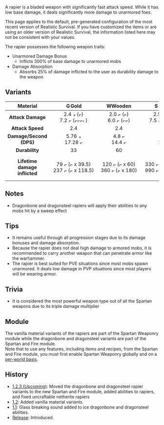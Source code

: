 A rapier is a bladed weapon with significantly fast attack speed.
While it has low base damage, it deals significantly more damage to unarmored foes.

This page applies to the default, pre-generated configuration of the most recent version of Realistic Survival. If you have customized the items or are using
an older version of Realistic Survival, the information listed here may not be consistent with your values.

The rapier possesses the following weapon traits:
- Unarmored Damage Bonus
  - Inflicts 300% of base damage to unarmored mobs
- Damage Absorption
  - Absorbs 25% of damage inflicted to the user as durability damage to the weapon

## Variants

| **Material**                  | <img src="https://raw.githubusercontent.com/ValMobile/RealisticSurvival-Wiki/master/images/golden-rapier-item.png" width="16" height="16" alt="Golden rapier"/>**Gold** | <img src="https://raw.githubusercontent.com/ValMobile/RealisticSurvival-Wiki/master/images/wooden-rapier-item.png" width="16" height="16" alt="Wooden rapier"/>**Wooden** | <img src="https://raw.githubusercontent.com/ValMobile/RealisticSurvival-Wiki/master/images/stone-rapier-item.png" width="16" height="16" alt="Stone rapier"/>**Stone** | <img src="https://raw.githubusercontent.com/ValMobile/RealisticSurvival-Wiki/master/images/copper-rapier-item.png" width="16" height="16" alt="Copper rapier"/>**Copper** | <img src="https://raw.githubusercontent.com/ValMobile/RealisticSurvival-Wiki/master/images/iron-rapier-item.png" width="16" height="16" alt="Iron rapier"/>**Iron** | <img src="https://raw.githubusercontent.com/ValMobile/RealisticSurvival-Wiki/master/images/diamond-rapier-item.png" width="16" height="16" alt="Diamond rapier"/>**Diamond** | <img src="https://raw.githubusercontent.com/ValMobile/RealisticSurvival-Wiki/master/images/netherite-rapier-item.png" width="16" height="16" alt="Netherite rapier"/>**Netherite** | <img src="https://raw.githubusercontent.com/ValMobile/RealisticSurvival-Wiki/master/images/dragonbone-rapier-item.png" width="16" height="16" alt="Dragonbone rapier"/>**Dragonbone** | <img src="https://raw.githubusercontent.com/ValMobile/RealisticSurvival-Wiki/master/images/dragonbone-flamed-rapier-item.png" width="16" height="16" alt="Flamed dragonbone rapier"/>**Flamed Dragonbone** | <img src="https://raw.githubusercontent.com/ValMobile/RealisticSurvival-Wiki/master/images/dragonbone-iced-rapier-item.png" width="16" height="16" alt="Iced dragonbone rapier"/>**Iced Dragonbone** | <img src="https://raw.githubusercontent.com/ValMobile/RealisticSurvival-Wiki/master/images/dragonbone-lightning-rapier-item.png" width="16" height="16" alt="Lightning dragonbone rapier"/>**Lightning Dragonbone** | <img src="https://raw.githubusercontent.com/ValMobile/RealisticSurvival-Wiki/master/images/dragonsteel-fire-rapier-item.png" width="16" height="16" alt="Fire dragonsteel rapier"/>**Fire Dragonsteel** | <img src="https://raw.githubusercontent.com/ValMobile/RealisticSurvival-Wiki/master/images/dragonsteel-ice-rapier-item.png" width="16" height="16" alt="Ice dragonsteel rapier"/>**Ice Dragonsteel** | <img src="https://raw.githubusercontent.com/ValMobile/RealisticSurvival-Wiki/master/images/dragonsteel-lightning-rapier-item.png" width="16" height="16" alt="Lightning dragonsteel rapier"/>**Lightning Dragonsteel** |
|:-----------------------------:|:--------:|:----------:|:---------:|:----------:|:--------:|:-----------:|:-------------:|:--------------:|:-------------------:|:------------------:|:------------------------:|:--------------------:|:-------------------:|:-------------------------:|
| **Attack Damage**             | 2.4 <img src="https://raw.githubusercontent.com/ValMobile/RealisticSurvival-Wiki/master/images/full-armor-icon.png" width="9" height="9" alt="Armor icon"/> (<img src="https://raw.githubusercontent.com/ValMobile/RealisticSurvival-Wiki/master/images/full-heart-icon.png" width="9" height="9" alt="Full heart"/>)<br>7.2 <img src="https://raw.githubusercontent.com/ValMobile/RealisticSurvival-Wiki/master/images/empty-armor-icon.png" width="9" height="9" alt="Empty armor"/> (<img src="https://raw.githubusercontent.com/ValMobile/RealisticSurvival-Wiki/master/images/full-heart-icon.png" width="9" height="9" alt="Full heart"/><img src="https://raw.githubusercontent.com/ValMobile/RealisticSurvival-Wiki/master/images/full-heart-icon.png" width="9" height="9" alt="Full heart"/><img src="https://raw.githubusercontent.com/ValMobile/RealisticSurvival-Wiki/master/images/full-heart-icon.png" width="9" height="9" alt="Full heart"/><img src="https://raw.githubusercontent.com/ValMobile/RealisticSurvival-Wiki/master/images/half-heart-icon.png" width="9" height="9" alt="Half heart"/>)       | 2.0 <img src="https://raw.githubusercontent.com/ValMobile/RealisticSurvival-Wiki/master/images/full-armor-icon.png" width="9" height="9" alt="Full armor"/> (<img src="https://raw.githubusercontent.com/ValMobile/RealisticSurvival-Wiki/master/images/full-heart-icon.png" width="9" height="9" alt="Full heart"/>)<br>6.0 <img src="https://raw.githubusercontent.com/ValMobile/RealisticSurvival-Wiki/master/images/empty-armor-icon.png" width="9" height="9" alt="Empty armor"/> (<img src="https://raw.githubusercontent.com/ValMobile/RealisticSurvival-Wiki/master/images/full-heart-icon.png" width="9" height="9" alt="Full heart"/><img src="https://raw.githubusercontent.com/ValMobile/RealisticSurvival-Wiki/master/images/full-heart-icon.png" width="9" height="9" alt="Full heart"/>)        | 2.5 <img src="https://raw.githubusercontent.com/ValMobile/RealisticSurvival-Wiki/master/images/full-armor-icon.png" width="9" height="9" alt="Full armor"/> (<img src="https://raw.githubusercontent.com/ValMobile/RealisticSurvival-Wiki/master/images/full-heart-icon.png" width="9" height="9" alt="Full heart"/>)<br>7.5 <img src="https://raw.githubusercontent.com/ValMobile/RealisticSurvival-Wiki/master/images/empty-armor-icon.png" width="9" height="9" alt="Empty armor"/> (<img src="https://raw.githubusercontent.com/ValMobile/RealisticSurvival-Wiki/master/images/full-heart-icon.png" width="9" height="9" alt="Full heart"/><img src="https://raw.githubusercontent.com/ValMobile/RealisticSurvival-Wiki/master/images/full-heart-icon.png" width="9" height="9" alt="Full heart"/><img src="https://raw.githubusercontent.com/ValMobile/RealisticSurvival-Wiki/master/images/full-heart-icon.png" width="9" height="9" alt="Full heart"/><img src="https://raw.githubusercontent.com/ValMobile/RealisticSurvival-Wiki/master/images/half-heart-icon.png" width="9" height="9" alt="Half heart"/>)       | 2.75 <img src="https://raw.githubusercontent.com/ValMobile/RealisticSurvival-Wiki/master/images/full-armor-icon.png" width="9" height="9" alt="Full armor"/> (<img src="https://raw.githubusercontent.com/ValMobile/RealisticSurvival-Wiki/master/images/full-heart-icon.png" width="9" height="9" alt="Full heart"/>)<br>8.25 <img src="https://raw.githubusercontent.com/ValMobile/RealisticSurvival-Wiki/master/images/empty-armor-icon.png" width="9" height="9" alt="Empty armor"/> (<img src="https://raw.githubusercontent.com/ValMobile/RealisticSurvival-Wiki/master/images/full-heart-icon.png" width="9" height="9" alt="Full heart"/><img src="https://raw.githubusercontent.com/ValMobile/RealisticSurvival-Wiki/master/images/full-heart-icon.png" width="9" height="9" alt="Full heart"/><img src="https://raw.githubusercontent.com/ValMobile/RealisticSurvival-Wiki/master/images/full-heart-icon.png" width="9" height="9" alt="Full heart"/><img src="https://raw.githubusercontent.com/ValMobile/RealisticSurvival-Wiki/master/images/full-heart-icon.png" width="9" height="9" alt="Full heart"/>)       | 3.0 <img src="https://raw.githubusercontent.com/ValMobile/RealisticSurvival-Wiki/master/images/full-armor-icon.png" width="9" height="9" alt="Full armor"/> (<img src="https://raw.githubusercontent.com/ValMobile/RealisticSurvival-Wiki/master/images/full-heart-icon.png" width="9" height="9" alt="Full heart"/><img src="https://raw.githubusercontent.com/ValMobile/RealisticSurvival-Wiki/master/images/half-heart-icon.png" width="9" height="9" alt="Half heart"/>)<br>9.0 <img src="https://raw.githubusercontent.com/ValMobile/RealisticSurvival-Wiki/master/images/empty-armor-icon.png" width="9" height="9" alt="Empty armor"/> (<img src="https://raw.githubusercontent.com/ValMobile/RealisticSurvival-Wiki/master/images/full-heart-icon.png" width="9" height="9" alt="Full heart"/><img src="https://raw.githubusercontent.com/ValMobile/RealisticSurvival-Wiki/master/images/full-heart-icon.png" width="9" height="9" alt="Full heart"/><img src="https://raw.githubusercontent.com/ValMobile/RealisticSurvival-Wiki/master/images/full-heart-icon.png" width="9" height="9" alt="Full heart"/><img src="https://raw.githubusercontent.com/ValMobile/RealisticSurvival-Wiki/master/images/full-heart-icon.png" width="9" height="9" alt="Full heart"/><img src="https://raw.githubusercontent.com/ValMobile/RealisticSurvival-Wiki/master/images/half-heart-icon.png" width="9" height="9" alt="Half heart"/>)      | 3.5 <img src="https://raw.githubusercontent.com/ValMobile/RealisticSurvival-Wiki/master/images/full-armor-icon.png" width="9" height="9" alt="Full armor"/> (<img src="https://raw.githubusercontent.com/ValMobile/RealisticSurvival-Wiki/master/images/full-heart-icon.png" width="9" height="9" alt="Full heart"/><img src="https://raw.githubusercontent.com/ValMobile/RealisticSurvival-Wiki/master/images/half-heart-icon.png" width="9" height="9" alt="Half heart"/>)<br>10.5 <img src="https://raw.githubusercontent.com/ValMobile/RealisticSurvival-Wiki/master/images/empty-armor-icon.png" width="9" height="9" alt="Empty armor"/> (<img src="https://raw.githubusercontent.com/ValMobile/RealisticSurvival-Wiki/master/images/full-heart-icon.png" width="9" height="9" alt="Full heart"/><img src="https://raw.githubusercontent.com/ValMobile/RealisticSurvival-Wiki/master/images/full-heart-icon.png" width="9" height="9" alt="Full heart"/><img src="https://raw.githubusercontent.com/ValMobile/RealisticSurvival-Wiki/master/images/full-heart-icon.png" width="9" height="9" alt="Full heart"/><img src="https://raw.githubusercontent.com/ValMobile/RealisticSurvival-Wiki/master/images/full-heart-icon.png" width="9" height="9" alt="Full heart"/><img src="https://raw.githubusercontent.com/ValMobile/RealisticSurvival-Wiki/master/images/full-heart-icon.png" width="9" height="9" alt="Full heart"/>)         | 4.0 <img src="https://raw.githubusercontent.com/ValMobile/RealisticSurvival-Wiki/master/images/full-armor-icon.png" width="9" height="9" alt="Full armor"/> (<img src="https://raw.githubusercontent.com/ValMobile/RealisticSurvival-Wiki/master/images/full-heart-icon.png" width="9" height="9" alt="Full heart"/><img src="https://raw.githubusercontent.com/ValMobile/RealisticSurvival-Wiki/master/images/full-heart-icon.png" width="9" height="9" alt="Full heart"/>)<br>12.0 <img src="https://raw.githubusercontent.com/ValMobile/RealisticSurvival-Wiki/master/images/empty-armor-icon.png" width="9" height="9" alt="Empty armor"/> (<img src="https://raw.githubusercontent.com/ValMobile/RealisticSurvival-Wiki/master/images/full-heart-icon.png" width="9" height="9" alt="Full heart"/><img src="https://raw.githubusercontent.com/ValMobile/RealisticSurvival-Wiki/master/images/full-heart-icon.png" width="9" height="9" alt="Full heart"/><img src="https://raw.githubusercontent.com/ValMobile/RealisticSurvival-Wiki/master/images/full-heart-icon.png" width="9" height="9" alt="Full heart"/><img src="https://raw.githubusercontent.com/ValMobile/RealisticSurvival-Wiki/master/images/full-heart-icon.png" width="9" height="9" alt="Full heart"/><img src="https://raw.githubusercontent.com/ValMobile/RealisticSurvival-Wiki/master/images/full-heart-icon.png" width="9" height="9" alt="Full heart"/><img src="https://raw.githubusercontent.com/ValMobile/RealisticSurvival-Wiki/master/images/full-heart-icon.png" width="9" height="9" alt="Full heart"/>)          | 4.5 <img src="https://raw.githubusercontent.com/ValMobile/RealisticSurvival-Wiki/master/images/full-armor-icon.png" width="9" height="9" alt="Full armor"/> (<img src="https://raw.githubusercontent.com/ValMobile/RealisticSurvival-Wiki/master/images/full-heart-icon.png" width="9" height="9" alt="Full heart"/><img src="https://raw.githubusercontent.com/ValMobile/RealisticSurvival-Wiki/master/images/full-heart-icon.png" width="9" height="9" alt="Full heart"/>)<br>13.5 <img src="https://raw.githubusercontent.com/ValMobile/RealisticSurvival-Wiki/master/images/empty-armor-icon.png" width="9" height="9" alt="Empty armor"/> (<img src="https://raw.githubusercontent.com/ValMobile/RealisticSurvival-Wiki/master/images/full-heart-icon.png" width="9" height="9" alt="Full heart"/><img src="https://raw.githubusercontent.com/ValMobile/RealisticSurvival-Wiki/master/images/full-heart-icon.png" width="9" height="9" alt="Full heart"/><img src="https://raw.githubusercontent.com/ValMobile/RealisticSurvival-Wiki/master/images/full-heart-icon.png" width="9" height="9" alt="Full heart"/><img src="https://raw.githubusercontent.com/ValMobile/RealisticSurvival-Wiki/master/images/full-heart-icon.png" width="9" height="9" alt="Full heart"/><img src="https://raw.githubusercontent.com/ValMobile/RealisticSurvival-Wiki/master/images/full-heart-icon.png" width="9" height="9" alt="Full heart"/><img src="https://raw.githubusercontent.com/ValMobile/RealisticSurvival-Wiki/master/images/full-heart-icon.png" width="9" height="9" alt="Full heart"/><img src="https://raw.githubusercontent.com/ValMobile/RealisticSurvival-Wiki/master/images/half-heart-icon.png" width="9" height="9" alt="Half heart"/>)           | 5.25 <img src="https://raw.githubusercontent.com/ValMobile/RealisticSurvival-Wiki/master/images/full-armor-icon.png" width="9" height="9" alt="Full armor"/> (<img src="https://raw.githubusercontent.com/ValMobile/RealisticSurvival-Wiki/master/images/full-heart-icon.png" width="9" height="9" alt="Full heart"/><img src="https://raw.githubusercontent.com/ValMobile/RealisticSurvival-Wiki/master/images/full-heart-icon.png" width="9" height="9" alt="Full heart"/><img src="https://raw.githubusercontent.com/ValMobile/RealisticSurvival-Wiki/master/images/half-heart-icon.png" width="9" height="9" alt="Half heart"/>)<br>15.75 <img src="https://raw.githubusercontent.com/ValMobile/RealisticSurvival-Wiki/master/images/empty-armor-icon.png" width="9" height="9" alt="Empty armor"/> (<img src="https://raw.githubusercontent.com/ValMobile/RealisticSurvival-Wiki/master/images/full-heart-icon.png" width="9" height="9" alt="Full heart"/><img src="https://raw.githubusercontent.com/ValMobile/RealisticSurvival-Wiki/master/images/full-heart-icon.png" width="9" height="9" alt="Full heart"/><img src="https://raw.githubusercontent.com/ValMobile/RealisticSurvival-Wiki/master/images/full-heart-icon.png" width="9" height="9" alt="Full heart"/><img src="https://raw.githubusercontent.com/ValMobile/RealisticSurvival-Wiki/master/images/full-heart-icon.png" width="9" height="9" alt="Full heart"/><img src="https://raw.githubusercontent.com/ValMobile/RealisticSurvival-Wiki/master/images/full-heart-icon.png" width="9" height="9" alt="Full heart"/><img src="https://raw.githubusercontent.com/ValMobile/RealisticSurvival-Wiki/master/images/full-heart-icon.png" width="9" height="9" alt="Full heart"/><img src="https://raw.githubusercontent.com/ValMobile/RealisticSurvival-Wiki/master/images/full-heart-icon.png" width="9" height="9" alt="Full heart"/><img src="https://raw.githubusercontent.com/ValMobile/RealisticSurvival-Wiki/master/images/half-heart-icon.png" width="9" height="9" alt="Half heart"/>)                | 5.25 <img src="https://raw.githubusercontent.com/ValMobile/RealisticSurvival-Wiki/master/images/full-armor-icon.png" width="9" height="9" alt="Full armor"/> (<img src="https://raw.githubusercontent.com/ValMobile/RealisticSurvival-Wiki/master/images/full-heart-icon.png" width="9" height="9" alt="Full heart"/><img src="https://raw.githubusercontent.com/ValMobile/RealisticSurvival-Wiki/master/images/full-heart-icon.png" width="9" height="9" alt="Full heart"/><img src="https://raw.githubusercontent.com/ValMobile/RealisticSurvival-Wiki/master/images/half-heart-icon.png" width="9" height="9" alt="Half heart"/>)<br>15.75 <img src="https://raw.githubusercontent.com/ValMobile/RealisticSurvival-Wiki/master/images/empty-armor-icon.png" width="9" height="9" alt="Empty armor"/> (<img src="https://raw.githubusercontent.com/ValMobile/RealisticSurvival-Wiki/master/images/full-heart-icon.png" width="9" height="9" alt="Full heart"/><img src="https://raw.githubusercontent.com/ValMobile/RealisticSurvival-Wiki/master/images/full-heart-icon.png" width="9" height="9" alt="Full heart"/><img src="https://raw.githubusercontent.com/ValMobile/RealisticSurvival-Wiki/master/images/full-heart-icon.png" width="9" height="9" alt="Full heart"/><img src="https://raw.githubusercontent.com/ValMobile/RealisticSurvival-Wiki/master/images/full-heart-icon.png" width="9" height="9" alt="Full heart"/><img src="https://raw.githubusercontent.com/ValMobile/RealisticSurvival-Wiki/master/images/full-heart-icon.png" width="9" height="9" alt="Full heart"/><img src="https://raw.githubusercontent.com/ValMobile/RealisticSurvival-Wiki/master/images/full-heart-icon.png" width="9" height="9" alt="Full heart"/><img src="https://raw.githubusercontent.com/ValMobile/RealisticSurvival-Wiki/master/images/full-heart-icon.png" width="9" height="9" alt="Full heart"/><img src="https://raw.githubusercontent.com/ValMobile/RealisticSurvival-Wiki/master/images/half-heart-icon.png" width="9" height="9" alt="Half heart"/>)               | 5.25 <img src="https://raw.githubusercontent.com/ValMobile/RealisticSurvival-Wiki/master/images/full-armor-icon.png" width="9" height="9" alt="Full armor"/> (<img src="https://raw.githubusercontent.com/ValMobile/RealisticSurvival-Wiki/master/images/full-heart-icon.png" width="9" height="9" alt="Full heart"/><img src="https://raw.githubusercontent.com/ValMobile/RealisticSurvival-Wiki/master/images/full-heart-icon.png" width="9" height="9" alt="Full heart"/><img src="https://raw.githubusercontent.com/ValMobile/RealisticSurvival-Wiki/master/images/half-heart-icon.png" width="9" height="9" alt="Half heart"/>)<br>15.75 <img src="https://raw.githubusercontent.com/ValMobile/RealisticSurvival-Wiki/master/images/empty-armor-icon.png" width="9" height="9" alt="Empty armor"/> (<img src="https://raw.githubusercontent.com/ValMobile/RealisticSurvival-Wiki/master/images/full-heart-icon.png" width="9" height="9" alt="Full heart"/><img src="https://raw.githubusercontent.com/ValMobile/RealisticSurvival-Wiki/master/images/full-heart-icon.png" width="9" height="9" alt="Full heart"/><img src="https://raw.githubusercontent.com/ValMobile/RealisticSurvival-Wiki/master/images/full-heart-icon.png" width="9" height="9" alt="Full heart"/><img src="https://raw.githubusercontent.com/ValMobile/RealisticSurvival-Wiki/master/images/full-heart-icon.png" width="9" height="9" alt="Full heart"/><img src="https://raw.githubusercontent.com/ValMobile/RealisticSurvival-Wiki/master/images/full-heart-icon.png" width="9" height="9" alt="Full heart"/><img src="https://raw.githubusercontent.com/ValMobile/RealisticSurvival-Wiki/master/images/full-heart-icon.png" width="9" height="9" alt="Full heart"/><img src="https://raw.githubusercontent.com/ValMobile/RealisticSurvival-Wiki/master/images/full-heart-icon.png" width="9" height="9" alt="Full heart"/><img src="https://raw.githubusercontent.com/ValMobile/RealisticSurvival-Wiki/master/images/half-heart-icon.png" width="9" height="9" alt="Half heart"/>)                    | 13.0 <img src="https://raw.githubusercontent.com/ValMobile/RealisticSurvival-Wiki/master/images/full-armor-icon.png" width="9" height="9" alt="Full armor"/> (<img src="https://raw.githubusercontent.com/ValMobile/RealisticSurvival-Wiki/master/images/full-heart-icon.png" width="9" height="9" alt="Full heart"/><img src="https://raw.githubusercontent.com/ValMobile/RealisticSurvival-Wiki/master/images/full-heart-icon.png" width="9" height="9" alt="Full heart"/><img src="https://raw.githubusercontent.com/ValMobile/RealisticSurvival-Wiki/master/images/full-heart-icon.png" width="9" height="9" alt="Full heart"/><img src="https://raw.githubusercontent.com/ValMobile/RealisticSurvival-Wiki/master/images/full-heart-icon.png" width="9" height="9" alt="Full heart"/><img src="https://raw.githubusercontent.com/ValMobile/RealisticSurvival-Wiki/master/images/full-heart-icon.png" width="9" height="9" alt="Full heart"/><img src="https://raw.githubusercontent.com/ValMobile/RealisticSurvival-Wiki/master/images/full-heart-icon.png" width="9" height="9" alt="Full heart"/><img src="https://raw.githubusercontent.com/ValMobile/RealisticSurvival-Wiki/master/images/half-heart-icon.png" width="9" height="9" alt="Half heart"/>)<br>39.0 <img src="https://raw.githubusercontent.com/ValMobile/RealisticSurvival-Wiki/master/images/empty-armor-icon.png" width="9" height="9" alt="Empty armor"/> (<img src="https://raw.githubusercontent.com/ValMobile/RealisticSurvival-Wiki/master/images/full-heart-icon.png" width="9" height="9" alt="Full heart"/> x 19.5)                 | 13.0 <img src="https://raw.githubusercontent.com/ValMobile/RealisticSurvival-Wiki/master/images/full-armor-icon.png" width="9" height="9" alt="Full armor"/> (<img src="https://raw.githubusercontent.com/ValMobile/RealisticSurvival-Wiki/master/images/full-heart-icon.png" width="9" height="9" alt="Full heart"/><img src="https://raw.githubusercontent.com/ValMobile/RealisticSurvival-Wiki/master/images/full-heart-icon.png" width="9" height="9" alt="Full heart"/><img src="https://raw.githubusercontent.com/ValMobile/RealisticSurvival-Wiki/master/images/full-heart-icon.png" width="9" height="9" alt="Full heart"/><img src="https://raw.githubusercontent.com/ValMobile/RealisticSurvival-Wiki/master/images/full-heart-icon.png" width="9" height="9" alt="Full heart"/><img src="https://raw.githubusercontent.com/ValMobile/RealisticSurvival-Wiki/master/images/full-heart-icon.png" width="9" height="9" alt="Full heart"/><img src="https://raw.githubusercontent.com/ValMobile/RealisticSurvival-Wiki/master/images/full-heart-icon.png" width="9" height="9" alt="Full heart"/><img src="https://raw.githubusercontent.com/ValMobile/RealisticSurvival-Wiki/master/images/half-heart-icon.png" width="9" height="9" alt="Half heart"/>)<br>39.0 <img src="https://raw.githubusercontent.com/ValMobile/RealisticSurvival-Wiki/master/images/empty-armor-icon.png" width="9" height="9" alt="Empty armor"/> (<img src="https://raw.githubusercontent.com/ValMobile/RealisticSurvival-Wiki/master/images/full-heart-icon.png" width="9" height="9" alt="Full heart"/> x 19.5)                | 13.0 <img src="https://raw.githubusercontent.com/ValMobile/RealisticSurvival-Wiki/master/images/full-armor-icon.png" width="9" height="9" alt="Full armor"/> (<img src="https://raw.githubusercontent.com/ValMobile/RealisticSurvival-Wiki/master/images/full-heart-icon.png" width="9" height="9" alt="Full heart"/><img src="https://raw.githubusercontent.com/ValMobile/RealisticSurvival-Wiki/master/images/full-heart-icon.png" width="9" height="9" alt="Full heart"/><img src="https://raw.githubusercontent.com/ValMobile/RealisticSurvival-Wiki/master/images/full-heart-icon.png" width="9" height="9" alt="Full heart"/><img src="https://raw.githubusercontent.com/ValMobile/RealisticSurvival-Wiki/master/images/full-heart-icon.png" width="9" height="9" alt="Full heart"/><img src="https://raw.githubusercontent.com/ValMobile/RealisticSurvival-Wiki/master/images/full-heart-icon.png" width="9" height="9" alt="Full heart"/><img src="https://raw.githubusercontent.com/ValMobile/RealisticSurvival-Wiki/master/images/full-heart-icon.png" width="9" height="9" alt="Full heart"/><img src="https://raw.githubusercontent.com/ValMobile/RealisticSurvival-Wiki/master/images/half-heart-icon.png" width="9" height="9" alt="Half heart"/>)<br>39.0 <img src="https://raw.githubusercontent.com/ValMobile/RealisticSurvival-Wiki/master/images/empty-armor-icon.png" width="9" height="9" alt="Empty armor"/> (<img src="https://raw.githubusercontent.com/ValMobile/RealisticSurvival-Wiki/master/images/full-heart-icon.png" width="9" height="9" alt="Full heart"/> x 19.5)                      |
| **Attack Speed**              | 2.4      | 2.4        | 2.4       | 2.4        | 2.4      | 2.4         | 2.4           | 2.4            | 2.4                 | 2.4                | 2.4                      | 2.4                  | 2.4                 | 2.4                       |
| **Damage/Second (DPS)**       | 5.76 <img src="https://raw.githubusercontent.com/ValMobile/RealisticSurvival-Wiki/master/images/full-armor-icon.png" width="9" height="9" alt="Armor icon"/><br>17.28 <img src="https://raw.githubusercontent.com/ValMobile/RealisticSurvival-Wiki/master/images/empty-armor-icon.png" width="9" height="9" alt="Empty armor"/>      | 4.8 <img src="https://raw.githubusercontent.com/ValMobile/RealisticSurvival-Wiki/master/images/full-armor-icon.png" width="9" height="9" alt="Full armor"/><br>14.4 <img src="https://raw.githubusercontent.com/ValMobile/RealisticSurvival-Wiki/master/images/empty-armor-icon.png" width="9" height="9" alt="Empty armor"/>        | 6 <img src="https://raw.githubusercontent.com/ValMobile/RealisticSurvival-Wiki/master/images/full-armor-icon.png" width="9" height="9" alt="Full armor"/><br>18 <img src="https://raw.githubusercontent.com/ValMobile/RealisticSurvival-Wiki/master/images/empty-armor-icon.png" width="9" height="9" alt="Empty armor"/>       | 6.6 <img src="https://raw.githubusercontent.com/ValMobile/RealisticSurvival-Wiki/master/images/full-armor-icon.png" width="9" height="9" alt="Full armor"/><br>19.8 <img src="https://raw.githubusercontent.com/ValMobile/RealisticSurvival-Wiki/master/images/empty-armor-icon.png" width="9" height="9" alt="Empty armor"/>       | 7.2 <img src="https://raw.githubusercontent.com/ValMobile/RealisticSurvival-Wiki/master/images/full-armor-icon.png" width="9" height="9" alt="Full armor"/><br>21.6 <img src="https://raw.githubusercontent.com/ValMobile/RealisticSurvival-Wiki/master/images/empty-armor-icon.png" width="9" height="9" alt="Empty armor"/>      | 8.4 <img src="https://raw.githubusercontent.com/ValMobile/RealisticSurvival-Wiki/master/images/full-armor-icon.png" width="9" height="9" alt="Full armor"/><br>25.2 <img src="https://raw.githubusercontent.com/ValMobile/RealisticSurvival-Wiki/master/images/empty-armor-icon.png" width="9" height="9" alt="Empty armor"/>         | 9.6 <img src="https://raw.githubusercontent.com/ValMobile/RealisticSurvival-Wiki/master/images/full-armor-icon.png" width="9" height="9" alt="Full armor"/><br>28.8 <img src="https://raw.githubusercontent.com/ValMobile/RealisticSurvival-Wiki/master/images/empty-armor-icon.png" width="9" height="9" alt="Empty armor"/>          | 10.8 <img src="https://raw.githubusercontent.com/ValMobile/RealisticSurvival-Wiki/master/images/full-armor-icon.png" width="9" height="9" alt="Full armor"/><br>32.4 <img src="https://raw.githubusercontent.com/ValMobile/RealisticSurvival-Wiki/master/images/empty-armor-icon.png" width="9" height="9" alt="Empty armor"/>           | 12.6 <img src="https://raw.githubusercontent.com/ValMobile/RealisticSurvival-Wiki/master/images/full-armor-icon.png" width="9" height="9" alt="Full armor"/><br>37.8 <img src="https://raw.githubusercontent.com/ValMobile/RealisticSurvival-Wiki/master/images/empty-armor-icon.png" width="9" height="9" alt="Empty armor"/>                | 12.6 <img src="https://raw.githubusercontent.com/ValMobile/RealisticSurvival-Wiki/master/images/full-armor-icon.png" width="9" height="9" alt="Full armor"/><br>37.8 <img src="https://raw.githubusercontent.com/ValMobile/RealisticSurvival-Wiki/master/images/empty-armor-icon.png" width="9" height="9" alt="Empty armor"/>               | 12.6 <img src="https://raw.githubusercontent.com/ValMobile/RealisticSurvival-Wiki/master/images/full-armor-icon.png" width="9" height="9" alt="Full armor"/><br>37.8 <img src="https://raw.githubusercontent.com/ValMobile/RealisticSurvival-Wiki/master/images/empty-armor-icon.png" width="9" height="9" alt="Empty armor"/>                   | 31.2 <img src="https://raw.githubusercontent.com/ValMobile/RealisticSurvival-Wiki/master/images/full-armor-icon.png" width="9" height="9" alt="Full armor"/><br>93.6 <img src="https://raw.githubusercontent.com/ValMobile/RealisticSurvival-Wiki/master/images/empty-armor-icon.png" width="9" height="9" alt="Empty armor"/>                 | 31.2 <img src="https://raw.githubusercontent.com/ValMobile/RealisticSurvival-Wiki/master/images/full-armor-icon.png" width="9" height="9" alt="Full armor"/><br>93.6 <img src="https://raw.githubusercontent.com/ValMobile/RealisticSurvival-Wiki/master/images/empty-armor-icon.png" width="9" height="9" alt="Empty armor"/>                | 31.2 <img src="https://raw.githubusercontent.com/ValMobile/RealisticSurvival-Wiki/master/images/full-armor-icon.png" width="9" height="9" alt="Full armor"/><br>93.6 <img src="https://raw.githubusercontent.com/ValMobile/RealisticSurvival-Wiki/master/images/empty-armor-icon.png" width="9" height="9" alt="Empty armor"/>                      |
| **Durability**                | &nbsp;&nbsp;&nbsp;&nbsp;&nbsp;&nbsp;&nbsp;&nbsp;&nbsp;&nbsp;&nbsp;&nbsp;&nbsp;&nbsp;33&nbsp;&nbsp;&nbsp;&nbsp;&nbsp;&nbsp;&nbsp;&nbsp;&nbsp;&nbsp;&nbsp;&nbsp;&nbsp;&nbsp;       | &nbsp;&nbsp;&nbsp;&nbsp;&nbsp;&nbsp;&nbsp;&nbsp;&nbsp;&nbsp;&nbsp;&nbsp;60&nbsp;&nbsp;&nbsp;&nbsp;&nbsp;&nbsp;&nbsp;&nbsp;&nbsp;&nbsp;&nbsp;&nbsp;         | &nbsp;&nbsp;&nbsp;&nbsp;&nbsp;&nbsp;&nbsp;&nbsp;&nbsp;&nbsp;&nbsp;&nbsp;132&nbsp;&nbsp;&nbsp;&nbsp;&nbsp;&nbsp;&nbsp;&nbsp;&nbsp;&nbsp;&nbsp;&nbsp;       | &nbsp;&nbsp;&nbsp;&nbsp;&nbsp;&nbsp;&nbsp;&nbsp;&nbsp;&nbsp;&nbsp;&nbsp;132&nbsp;&nbsp;&nbsp;&nbsp;&nbsp;&nbsp;&nbsp;&nbsp;&nbsp;&nbsp;&nbsp;&nbsp;        | &nbsp;&nbsp;&nbsp;&nbsp;&nbsp;&nbsp;&nbsp;&nbsp;&nbsp;&nbsp;&nbsp;&nbsp;&nbsp;&nbsp;&nbsp;251&nbsp;&nbsp;&nbsp;&nbsp;&nbsp;&nbsp;&nbsp;&nbsp;&nbsp;&nbsp;&nbsp;&nbsp;&nbsp;&nbsp;&nbsp;      | &nbsp;&nbsp;&nbsp;&nbsp;&nbsp;&nbsp;&nbsp;&nbsp;&nbsp;&nbsp;&nbsp;&nbsp;&nbsp;&nbsp;&nbsp;1562&nbsp;&nbsp;&nbsp;&nbsp;&nbsp;&nbsp;&nbsp;&nbsp;&nbsp;&nbsp;&nbsp;&nbsp;&nbsp;&nbsp;&nbsp;        | &nbsp;&nbsp;&nbsp;&nbsp;&nbsp;&nbsp;&nbsp;&nbsp;&nbsp;&nbsp;&nbsp;&nbsp;&nbsp;&nbsp;&nbsp;2031&nbsp;&nbsp;&nbsp;&nbsp;&nbsp;&nbsp;&nbsp;&nbsp;&nbsp;&nbsp;&nbsp;&nbsp;&nbsp;&nbsp;&nbsp;          | &nbsp;&nbsp;&nbsp;&nbsp;&nbsp;&nbsp;&nbsp;&nbsp;&nbsp;&nbsp;&nbsp;&nbsp;&nbsp;&nbsp;&nbsp;1562&nbsp;&nbsp;&nbsp;&nbsp;&nbsp;&nbsp;&nbsp;&nbsp;&nbsp;&nbsp;&nbsp;&nbsp;&nbsp;&nbsp;&nbsp;           | &nbsp;&nbsp;&nbsp;&nbsp;&nbsp;&nbsp;&nbsp;&nbsp;&nbsp;&nbsp;&nbsp;&nbsp;&nbsp;&nbsp;&nbsp;&nbsp;&nbsp;&nbsp;1562&nbsp;&nbsp;&nbsp;&nbsp;&nbsp;&nbsp;&nbsp;&nbsp;&nbsp;&nbsp;&nbsp;&nbsp;&nbsp;&nbsp;&nbsp;&nbsp;&nbsp;&nbsp;                | &nbsp;&nbsp;&nbsp;&nbsp;&nbsp;&nbsp;&nbsp;&nbsp;&nbsp;&nbsp;&nbsp;&nbsp;&nbsp;&nbsp;&nbsp;1562&nbsp;&nbsp;&nbsp;&nbsp;&nbsp;&nbsp;&nbsp;&nbsp;&nbsp;&nbsp;&nbsp;&nbsp;&nbsp;&nbsp;&nbsp;               | &nbsp;&nbsp;&nbsp;&nbsp;&nbsp;&nbsp;&nbsp;&nbsp;&nbsp;&nbsp;&nbsp;&nbsp;&nbsp;&nbsp;&nbsp;&nbsp;&nbsp;&nbsp;1562&nbsp;&nbsp;&nbsp;&nbsp;&nbsp;&nbsp;&nbsp;&nbsp;&nbsp;&nbsp;&nbsp;&nbsp;&nbsp;&nbsp;&nbsp;&nbsp;&nbsp;&nbsp;                     | &nbsp;&nbsp;&nbsp;&nbsp;&nbsp;&nbsp;&nbsp;&nbsp;&nbsp;&nbsp;&nbsp;&nbsp;&nbsp;&nbsp;&nbsp;2031&nbsp;&nbsp;&nbsp;&nbsp;&nbsp;&nbsp;&nbsp;&nbsp;&nbsp;&nbsp;&nbsp;&nbsp;&nbsp;&nbsp;&nbsp;                 | &nbsp;&nbsp;&nbsp;&nbsp;&nbsp;&nbsp;&nbsp;&nbsp;&nbsp;&nbsp;&nbsp;&nbsp;&nbsp;&nbsp;&nbsp;2031&nbsp;&nbsp;&nbsp;&nbsp;&nbsp;&nbsp;&nbsp;&nbsp;&nbsp;&nbsp;&nbsp;&nbsp;&nbsp;&nbsp;&nbsp;                | &nbsp;&nbsp;&nbsp;&nbsp;&nbsp;&nbsp;&nbsp;&nbsp;&nbsp;&nbsp;&nbsp;&nbsp;&nbsp;&nbsp;&nbsp;&nbsp;&nbsp;&nbsp;2031&nbsp;&nbsp;&nbsp;&nbsp;&nbsp;&nbsp;&nbsp;&nbsp;&nbsp;&nbsp;&nbsp;&nbsp;&nbsp;&nbsp;&nbsp;&nbsp;&nbsp;&nbsp;                      |
| **Lifetime damage inflicted** | 79 <img src="https://raw.githubusercontent.com/ValMobile/RealisticSurvival-Wiki/master/images/full-armor-icon.png" width="9" height="9" alt="Full heart"/>  (<img src="https://raw.githubusercontent.com/ValMobile/RealisticSurvival-Wiki/master/images/full-heart-icon.png" width="9" height="9" alt="Full heart"/> x 39.5)<br>237 <img src="https://raw.githubusercontent.com/ValMobile/RealisticSurvival-Wiki/master/images/empty-armor-icon.png" width="9" height="9" alt="Empty armor"/> (<img src="https://raw.githubusercontent.com/ValMobile/RealisticSurvival-Wiki/master/images/full-heart-icon.png" width="9" height="9" alt="Full heart"/> x 118.5)       | 120 <img src="https://raw.githubusercontent.com/ValMobile/RealisticSurvival-Wiki/master/images/full-armor-icon.png" width="9" height="9" alt="Full armor"/> (<img src="https://raw.githubusercontent.com/ValMobile/RealisticSurvival-Wiki/master/images/full-heart-icon.png" width="9" height="9" alt="Full heart"/> x 60)<br>360 <img src="https://raw.githubusercontent.com/ValMobile/RealisticSurvival-Wiki/master/images/empty-armor-icon.png" width="9" height="9" alt="Empty armor"/> (<img src="https://raw.githubusercontent.com/ValMobile/RealisticSurvival-Wiki/master/images/full-heart-icon.png" width="9" height="9" alt="Full heart"/> x 180)        | 330 <img src="https://raw.githubusercontent.com/ValMobile/RealisticSurvival-Wiki/master/images/full-armor-icon.png" width="9" height="9" alt="Full armor"/> (<img src="https://raw.githubusercontent.com/ValMobile/RealisticSurvival-Wiki/master/images/full-heart-icon.png" width="9" height="9" alt="Full heart"/> x 165)<br>990 <img src="https://raw.githubusercontent.com/ValMobile/RealisticSurvival-Wiki/master/images/empty-armor-icon.png" width="9" height="9" alt="Empty armor"/> (<img src="https://raw.githubusercontent.com/ValMobile/RealisticSurvival-Wiki/master/images/full-heart-icon.png" width="9" height="9" alt="Full heart"/> x 495)      | 363 <img src="https://raw.githubusercontent.com/ValMobile/RealisticSurvival-Wiki/master/images/full-armor-icon.png" width="9" height="9" alt="Full armor"/> (<img src="https://raw.githubusercontent.com/ValMobile/RealisticSurvival-Wiki/master/images/full-heart-icon.png" width="9" height="9" alt="Full heart"/> x 181.5)<br>1089 <img src="https://raw.githubusercontent.com/ValMobile/RealisticSurvival-Wiki/master/images/empty-armor-icon.png" width="9" height="9" alt="Empty armor"/> (<img src="https://raw.githubusercontent.com/ValMobile/RealisticSurvival-Wiki/master/images/full-heart-icon.png" width="9" height="9" alt="Full heart"/> x 544.5)       | 753 <img src="https://raw.githubusercontent.com/ValMobile/RealisticSurvival-Wiki/master/images/full-armor-icon.png" width="9" height="9" alt="Full armor"/> (<img src="https://raw.githubusercontent.com/ValMobile/RealisticSurvival-Wiki/master/images/full-heart-icon.png" width="9" height="9" alt="Full heart"/> x 376.5)<br>2259 <img src="https://raw.githubusercontent.com/ValMobile/RealisticSurvival-Wiki/master/images/empty-armor-icon.png" width="9" height="9" alt="Empty armor"/> (<img src="https://raw.githubusercontent.com/ValMobile/RealisticSurvival-Wiki/master/images/full-heart-icon.png" width="9" height="9" alt="Full heart"/> x 1129.5)     | 5467 <img src="https://raw.githubusercontent.com/ValMobile/RealisticSurvival-Wiki/master/images/full-armor-icon.png" width="9" height="9" alt="Full armor"/> (<img src="https://raw.githubusercontent.com/ValMobile/RealisticSurvival-Wiki/master/images/full-heart-icon.png" width="9" height="9" alt="Full heart"/> x 2733.5)<br>16401 <img src="https://raw.githubusercontent.com/ValMobile/RealisticSurvival-Wiki/master/images/empty-armor-icon.png" width="9" height="9" alt="Empty armor"/> (<img src="https://raw.githubusercontent.com/ValMobile/RealisticSurvival-Wiki/master/images/full-heart-icon.png" width="9" height="9" alt="Full heart"/> x 8200.5)       | 8124 <img src="https://raw.githubusercontent.com/ValMobile/RealisticSurvival-Wiki/master/images/full-armor-icon.png" width="9" height="9" alt="Full armor"/> (<img src="https://raw.githubusercontent.com/ValMobile/RealisticSurvival-Wiki/master/images/full-heart-icon.png" width="9" height="9" alt="Full heart"/> x 4062)<br>24372 <img src="https://raw.githubusercontent.com/ValMobile/RealisticSurvival-Wiki/master/images/empty-armor-icon.png" width="9" height="9" alt="Empty armor"/> (<img src="https://raw.githubusercontent.com/ValMobile/RealisticSurvival-Wiki/master/images/full-heart-icon.png" width="9" height="9" alt="Full heart"/> x 12186)         | 7029 <img src="https://raw.githubusercontent.com/ValMobile/RealisticSurvival-Wiki/master/images/full-armor-icon.png" width="9" height="9" alt="Full armor"/> (<img src="https://raw.githubusercontent.com/ValMobile/RealisticSurvival-Wiki/master/images/full-heart-icon.png" width="9" height="9" alt="Full heart"/> x 3514.5)<br>21087 <img src="https://raw.githubusercontent.com/ValMobile/RealisticSurvival-Wiki/master/images/empty-armor-icon.png" width="9" height="9" alt="Empty armor"/> (<img src="https://raw.githubusercontent.com/ValMobile/RealisticSurvival-Wiki/master/images/full-heart-icon.png" width="9" height="9" alt="Full heart"/> x 10543.5)          | 8200 <img src="https://raw.githubusercontent.com/ValMobile/RealisticSurvival-Wiki/master/images/full-armor-icon.png" width="9" height="9" alt="Full armor"/> (<img src="https://raw.githubusercontent.com/ValMobile/RealisticSurvival-Wiki/master/images/full-heart-icon.png" width="9" height="9" alt="Full heart"/> x 4100)<br>24601 <img src="https://raw.githubusercontent.com/ValMobile/RealisticSurvival-Wiki/master/images/empty-armor-icon.png" width="9" height="9" alt="Empty armor"/> (<img src="https://raw.githubusercontent.com/ValMobile/RealisticSurvival-Wiki/master/images/full-heart-icon.png" width="9" height="9" alt="Full heart"/> x 12300.5)                 | 8200 <img src="https://raw.githubusercontent.com/ValMobile/RealisticSurvival-Wiki/master/images/full-armor-icon.png" width="9" height="9" alt="Full armor"/>  (<img src="https://raw.githubusercontent.com/ValMobile/RealisticSurvival-Wiki/master/images/full-heart-icon.png" width="9" height="9" alt="Full heart"/> x 4100)<br>24601 <img src="https://raw.githubusercontent.com/ValMobile/RealisticSurvival-Wiki/master/images/empty-armor-icon.png" width="9" height="9" alt="Empty armor"/> (<img src="https://raw.githubusercontent.com/ValMobile/RealisticSurvival-Wiki/master/images/full-heart-icon.png" width="9" height="9" alt="Full heart"/> x 12300.5)              | 8200 <img src="https://raw.githubusercontent.com/ValMobile/RealisticSurvival-Wiki/master/images/full-armor-icon.png" width="9" height="9" alt="Full armor"/>  (<img src="https://raw.githubusercontent.com/ValMobile/RealisticSurvival-Wiki/master/images/full-heart-icon.png" width="9" height="9" alt="Full heart"/> x 4100)<br>24601 <img src="https://raw.githubusercontent.com/ValMobile/RealisticSurvival-Wiki/master/images/empty-armor-icon.png" width="9" height="9" alt="Empty armor"/> (<img src="https://raw.githubusercontent.com/ValMobile/RealisticSurvival-Wiki/master/images/full-heart-icon.png" width="9" height="9" alt="Full heart"/> x 12300.5)                    | 26403 <img src="https://raw.githubusercontent.com/ValMobile/RealisticSurvival-Wiki/master/images/full-armor-icon.png" width="9" height="9" alt="Full armor"/> (<img src="https://raw.githubusercontent.com/ValMobile/RealisticSurvival-Wiki/master/images/full-heart-icon.png" width="9" height="9" alt="Full heart"/> x 13201.5)<br>79209 <img src="https://raw.githubusercontent.com/ValMobile/RealisticSurvival-Wiki/master/images/empty-armor-icon.png" width="9" height="9" alt="Empty armor"/> (<img src="https://raw.githubusercontent.com/ValMobile/RealisticSurvival-Wiki/master/images/full-heart-icon.png" width="9" height="9" alt="Full heart"/> x 39604.5)                | 26403 <img src="https://raw.githubusercontent.com/ValMobile/RealisticSurvival-Wiki/master/images/full-armor-icon.png" width="9" height="9" alt="Full armor"/> (<img src="https://raw.githubusercontent.com/ValMobile/RealisticSurvival-Wiki/master/images/full-heart-icon.png" width="9" height="9" alt="Full heart"/> x 13201.5)<br>79209 <img src="https://raw.githubusercontent.com/ValMobile/RealisticSurvival-Wiki/master/images/empty-armor-icon.png" width="9" height="9" alt="Empty armor"/> (<img src="https://raw.githubusercontent.com/ValMobile/RealisticSurvival-Wiki/master/images/full-heart-icon.png" width="9" height="9" alt="Full heart"/> x 39604.5)               | 26403 <img src="https://raw.githubusercontent.com/ValMobile/RealisticSurvival-Wiki/master/images/full-armor-icon.png" width="9" height="9" alt="Full armor"/> (<img src="https://raw.githubusercontent.com/ValMobile/RealisticSurvival-Wiki/master/images/full-heart-icon.png" width="9" height="9" alt="Full heart"/> x 13201.5)<br>79209 <img src="https://raw.githubusercontent.com/ValMobile/RealisticSurvival-Wiki/master/images/empty-armor-icon.png" width="9" height="9" alt="Empty armor"/> (<img src="https://raw.githubusercontent.com/ValMobile/RealisticSurvival-Wiki/master/images/full-heart-icon.png" width="9" height="9" alt="Full heart"/> x 39604.5)                     |

## Notes
- Dragonbone and dragonsteel rapiers will apply their abilities to any mobs hit by a sweep effect

## Tips
- It remains useful through all progression stages due to its damage bonuses and damage absorption.
- Because the rapier does not deal high damage to armored mobs, it is recommended to carry another weapon that can penetrate armor like the warhammer.
- The rapier is best suited for PVE situations since most mobs spawn unarmored. It deals low damage in PVP situations since most players will be wearing armor.

## Trivia
- It is considered the most powerful weapon type out of all the Spartan weapons due to its triple damage multiplier

## Module
The vanilla material variants of the rapiers are part of the Spartan Weaponry module while the
dragonbone and dragonsteel variants are part of the Spartan and Fire module.<br>
Note that to use any features, including items and recipes, from
the Spartan and Fire module, you must first enable Spartan Weaponry globally and on a [per-world basis](https://github.com/ValMobile/RealisticSurvival/wiki/Installing-Realistic-Survival#customizing-the-install).

## History
- [1.2.3 (Upcoming)](https://github.com/ValMobile/RealisticSurvival/wiki/1.2.3): Moved the dragonbone and dragonsteel rapier variants to the new Spartan and Fire module, added abilities to rapiers, and fixed uncraftable netherite rapiers
- [1.2](https://github.com/ValMobile/RealisticSurvival/wiki/1.2): Added vanilla material variants.
- [1.1](https://github.com/ValMobile/RealisticSurvival/wiki/1.1): Glass breaking sound added to ice dragonbone and dragonsteel abilities.
- [Release](https://github.com/ValMobile/RealisticSurvival/wiki/Release): Introduced.